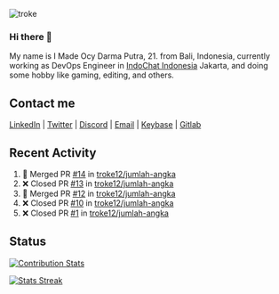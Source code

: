 ![troke](https://cardivo.vercel.app/api?name=I%20Made%20Ocy%20Darma%20Putra&description=Just%20pull-stack%20developer&image=https://avatars.githubusercontent.com/u/10250068?v=4&backgroundColor=%23DE834D)

### Hi there 👋

My name is I Made Ocy Darma Putra, 21. from Bali, Indonesia, currently working as DevOps Engineer in [IndoChat Indonesia](https://indochat.co.id) Jakarta, and doing some hobby like gaming, editing, and others.

## Contact me

[LinkedIn](https://linkedin.com/in/troke) | [Twitter](https://twitter.com/darma_ochi) | [Discord](https://link.troke.id/discord) | <a href="mailto:ochi@troke.id">Email</a> | [Keybase](https://keybase.io/troke) | [Gitlab](https://gitlab.com/troke12)

## Recent Activity

<!--START_SECTION:activity-->
1. 🎉 Merged PR [#14](https://github.com/troke12/jumlah-angka/pull/14) in [troke12/jumlah-angka](https://github.com/troke12/jumlah-angka)
2. ❌ Closed PR [#13](https://github.com/troke12/jumlah-angka/pull/13) in [troke12/jumlah-angka](https://github.com/troke12/jumlah-angka)
3. 🎉 Merged PR [#12](https://github.com/troke12/jumlah-angka/pull/12) in [troke12/jumlah-angka](https://github.com/troke12/jumlah-angka)
4. ❌ Closed PR [#10](https://github.com/troke12/jumlah-angka/pull/10) in [troke12/jumlah-angka](https://github.com/troke12/jumlah-angka)
5. ❌ Closed PR [#1](https://github.com/troke12/jumlah-angka/pull/1) in [troke12/jumlah-angka](https://github.com/troke12/jumlah-angka)
<!--END_SECTION:activity-->

## Status

[![Contribution Stats](https://github-contribution-stats.vercel.app/api/?username=troke12)](https://github.com/LordDashMe/github-contribution-stats/)

[![Stats Streak](https://github-readme-streak-stats.herokuapp.com/?user=troke12)](https://github.com/troke12/)

